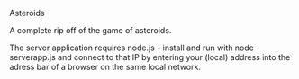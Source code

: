 Asteroids

A complete rip off of the game of asteroids.

The server application requires node.js - install and run with node serverapp.js and connect to that IP by entering your (local) address into the adress bar of a browser on the same local network.